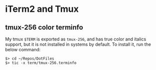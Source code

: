 # iTerm2 and Tmux

## tmux-256 color terminfo

My tmux `$TERM` is exported as `tmux-256`, and has true color and italics support, but it is not installed in systems by default. To install it, run the below command:

```shell
$> cd ~/Repos/DotFiles
$> tic -x term/tmux-256.terminfo
```
